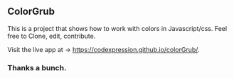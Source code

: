 ## ColorGrub

 This is a project that shows how to work with colors in Javascript/css. Feel free to Clone, edit, contribute. 

Visit the live app at -> https://codexpression.github.io/colorGrub/.

### Thanks a bunch.
